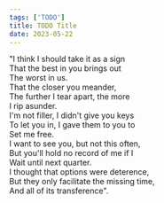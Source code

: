 ```yaml
---
tags: ['TODO']
title: TODO Title
date: 2023-05-22
---
```


"I think I should take it as a sign  
That the best in you brings out  
The worst in us.  
That the closer you meander,  
The further I tear apart, the more  
I rip asunder.  
I'm not filler, I didn't give you keys  
To let you in, I gave them to you to  
Set me free.  
I want to see you, but not this often,  
But you'll hold no record of me if I  
Wait until next quarter.  
I thought that options were deterence,  
But they only facilitate the missing time,  
And all of its transference".  
